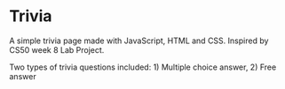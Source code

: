 # Trivia
A simple trivia page made with JavaScript, HTML and CSS. Inspired by CS50 week 8 Lab Project.

Two types of trivia questions included: 1) Multiple choice answer, 2) Free answer
